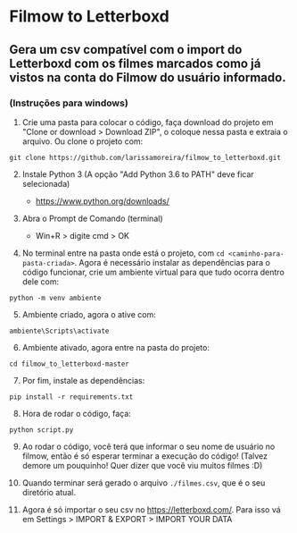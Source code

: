 # Filmow to Letterboxd

## Gera um csv compatível com o import do Letterboxd com os filmes marcados como já vistos na conta do Filmow do usuário informado.

### (Instruções para windows)

1. Crie uma pasta para colocar o código, faça download do projeto em "Clone or download > Download ZIP", o coloque nessa pasta e extraia o arquivo. Ou clone o projeto com:
```
git clone https://github.com/larissamoreira/filmow_to_letterboxd.git
```

2. Instale Python 3 (A opção "Add Python 3.6 to PATH" deve ficar selecionada)
    - https://www.python.org/downloads/

3. Abra o Prompt de Comando (terminal)
    - Win+R > digite cmd > OK

4. No terminal entre na pasta onde está o projeto, com `cd <caminho-para-pasta-criada>`. Agora é necessário instalar as dependências para o código funcionar, crie um ambiente virtual para que tudo ocorra dentro dele com:

```
python -m venv ambiente
```
5. Ambiente criado, agora o ative com:
```
ambiente\Scripts\activate
```

6. Ambiente ativado, agora entre na pasta do projeto:
```
cd filmow_to_letterboxd-master
```

7. Por fim, instale as dependências:
```
pip install -r requirements.txt
```

8. Hora de rodar o código, faça:
```
python script.py
```
    
9. Ao rodar o código, você terá que informar o seu nome de usuário no filmow, então é só esperar terminar a execução do código! 
    (Talvez demore um pouquinho! Quer dizer que você viu muitos filmes :D)

10. Quando terminar será gerado o arquivo `./filmes.csv`, que é o seu diretório atual.

11. Agora é só importar o seu csv no https://letterboxd.com/. Para isso vá em Settings > IMPORT & EXPORT > IMPORT YOUR DATA
